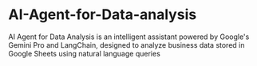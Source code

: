 # AI-Agent-for-Data-analysis
AI Agent for Data Analysis is an intelligent assistant powered by Google's Gemini Pro and LangChain, designed to analyze business data stored in Google Sheets using natural language queries
